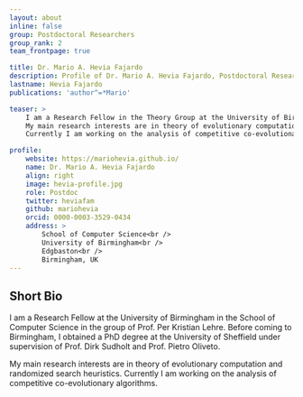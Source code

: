 ```yaml
---
layout: about
inline: false
group: Postdoctoral Researchers
group_rank: 2
team_frontpage: true

title: Dr. Mario A. Hevia Fajardo
description: Profile of Dr. Mario A. Hevia Fajardo, Postdoctoral Researcher.
lastname: Hevia Fajardo
publications: 'author^=*Mario'

teaser: >
    I am a Research Fellow in the Theory Group at the University of Birmingham in the School of Computer Science. 
    My main research interests are in theory of evolutionary computation and randomized search heuristics. 
    Currently I am working on the analysis of competitive co-evolutionary algorithms.

profile:
    website: https://mariohevia.github.io/
    name: Dr. Mario A. Hevia Fajardo
    align: right
    image: hevia-profile.jpg
    role: Postdoc
    twitter: heviafam
    github: mariohevia
    orcid: 0000-0003-3529-0434
    address: >
        School of Computer Science<br />
        University of Birmingham<br />
        Edgbaston<br />
        Birmingham, UK
---
```




## Short Bio

I am a Research Fellow at the University of Birmingham in the School of Computer Science in the group of Prof. Per Kristian Lehre. Before coming to Birmingham, I obtained a PhD degree at the University of Sheffield under supervision of Prof. Dirk Sudholt and Prof. Pietro Oliveto.

My main research interests are in theory of evolutionary computation and randomized search heuristics. Currently I am working on the analysis of competitive co-evolutionary algorithms.
